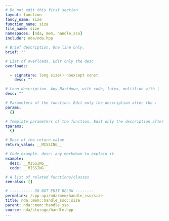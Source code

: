 ```yaml
---
# Do not edit this first section
layout: function
fancy_name: size
function_name: size
file_name: size
namespaces: [nda, mem, handle_sso]
includer: nda/nda.hpp

# Brief description. One line only.
brief: ""

# List of overloads. Edit only the desc
overloads:

  - signature: long size() noexcept const
    desc: ""

# Long description. Any Markdown, with code, latex, multiline with |
desc: ""

# Parameters of the function. Edit only the description after the :
params:
  {}

# Template parameters of the function. Edit only the description after the :
tparams:
  {}

# Desc of the return value
return_value: __MISSING__

# Code example. desc: any markdown to explain it.
example:
  desc: __MISSING__
  code: __MISSING__

# A list of related functions/classes
see-also: []

# ---------- DO NOT EDIT BELOW --------
permalink: /cpp-api/nda/mem/handle_sso/size
title: nda::mem::handle_sso::size
parent: nda::mem::handle_sso
source: nda/storage/handle.hpp
...
```


